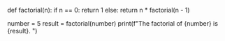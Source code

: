 def factorial(n):
       if n == 0:
             return 1
       else:
             return n * factorial(n - 1)

number = 5
result = factorial(number)
print(f"The factorial of {number} is {result}. ")


